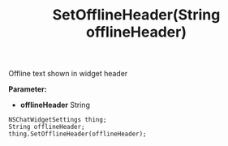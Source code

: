 ﻿---
uid: crmscript_ref_NSChatWidgetSettings_SetOfflineHeader
title: SetOfflineHeader(String offlineHeader)
intellisense: NSChatWidgetSettings.SetOfflineHeader
keywords: NSChatWidgetSettings, GetOfflineHeader
so.topic: reference
---

Offline text shown in widget header

**Parameter:** 
 - **offlineHeader** String

```crmscript
NSChatWidgetSettings thing;
String offlineHeader;
thing.SetOfflineHeader(offlineHeader);
```

